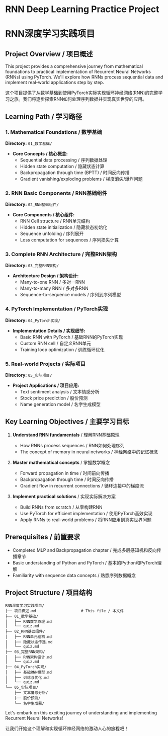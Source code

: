 # RNN Deep Learning Practice Project
# RNN深度学习实践项目

## Project Overview / 项目概述

This project provides a comprehensive journey from mathematical foundations to practical implementation of Recurrent Neural Networks (RNNs) using PyTorch. We'll explore how RNNs process sequential data and implement real-world applications step by step.

这个项目提供了从数学基础到使用PyTorch实际实现循环神经网络(RNN)的完整学习之旅。我们将逐步探索RNN如何处理序列数据并实现真实世界的应用。

## Learning Path / 学习路径

### 1. Mathematical Foundations / 数学基础
**Directory:** `01_数学基础/`

- **Core Concepts / 核心概念:**
  - Sequential data processing / 序列数据处理
  - Hidden state computation / 隐藏状态计算
  - Backpropagation through time (BPTT) / 时间反向传播
  - Gradient vanishing/exploding problems / 梯度消失/爆炸问题

### 2. RNN Basic Components / RNN基础组件
**Directory:** `02_RNN基础组件/`

- **Core Components / 核心组件:**
  - RNN Cell structure / RNN单元结构
  - Hidden state initialization / 隐藏状态初始化
  - Sequence unfolding / 序列展开
  - Loss computation for sequences / 序列损失计算

### 3. Complete RNN Architecture / 完整RNN架构
**Directory:** `03_完整RNN架构/`

- **Architecture Design / 架构设计:**
  - Many-to-one RNN / 多对一RNN
  - Many-to-many RNN / 多对多RNN
  - Sequence-to-sequence models / 序列到序列模型

### 4. PyTorch Implementation / PyTorch实现
**Directory:** `04_PyTorch实现/`

- **Implementation Details / 实现细节:**
  - Basic RNN with PyTorch / 基础RNN的PyTorch实现
  - Custom RNN cell / 自定义RNN单元
  - Training loop optimization / 训练循环优化

### 5. Real-world Projects / 实际项目
**Directory:** `05_实际项目/`

- **Project Applications / 项目应用:**
  - Text sentiment analysis / 文本情感分析
  - Stock price prediction / 股价预测
  - Name generation model / 名字生成模型

## Key Learning Objectives / 主要学习目标

1. **Understand RNN fundamentals** / 理解RNN基础原理
   - How RNNs process sequences / RNN如何处理序列
   - The concept of memory in neural networks / 神经网络中的记忆概念

2. **Master mathematical concepts** / 掌握数学概念
   - Forward propagation in time / 时间前向传播
   - Backpropagation through time / 时间反向传播
   - Gradient flow in recurrent connections / 循环连接中的梯度流

3. **Implement practical solutions** / 实现实际解决方案
   - Build RNNs from scratch / 从零构建RNN
   - Use PyTorch for efficient implementation / 使用PyTorch高效实现
   - Apply RNNs to real-world problems / 将RNN应用到真实世界问题

## Prerequisites / 前置要求

- Completed MLP and Backpropagation chapter / 完成多层感知机和反向传播章节
- Basic understanding of Python and PyTorch / 基本的Python和PyTorch理解
- Familiarity with sequence data concepts / 熟悉序列数据概念

## Project Structure / 项目结构

```
RNN深度学习实践项目/
├── 项目概述.md                    # This file / 本文件
├── 01_数学基础/
│   ├── RNN数学原理.md
│   └── quiz.md
├── 02_RNN基础组件/
│   ├── RNN单元结构.md
│   ├── 隐藏状态传递.md
│   └── quiz.md
├── 03_完整RNN架构/
│   ├── RNN架构设计.md
│   └── quiz.md
├── 04_PyTorch实现/
│   ├── 基础RNN模型.md
│   ├── 训练与优化.md
│   └── quiz.md
└── 05_实际项目/
    ├── 文本情感分析/
    ├── 股价预测/
    └── 名字生成器/
```

Let's embark on this exciting journey of understanding and implementing Recurrent Neural Networks!

让我们开始这个理解和实现循环神经网络的激动人心的旅程吧！ 